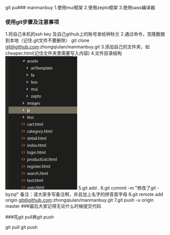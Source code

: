 git pu### manmanbuy
1.使用mui框架
2.使用zepto框架
3.使用sass编译器


### 使用git步骤及注意事项

1.将自己本机的ssh key 及自己github上的账号发给钟秋兰
2.通过命令，克隆数据到本地（记住.git文件不要删除）
git clone git@github.com:zhongqiulan/manmanbuy.git
3.添加自己的文件夹，如 cheaper.html(记住文件夹里需要写入内容)
4.文件目录结构
 <img src="./images/目录格式.png" alt="">
5.git add .
6.git commit -m "修改了git -byzql"
备注：请大家多写备注啊，并且加上名字的拼音首字母
6.git remote add origin git@github.com:zhongqiulan/manmanbuy.git
7.git push -u origin master
###最后大家记得无论什么时候提交代码

###先git pull再git push

git pull
git push 
